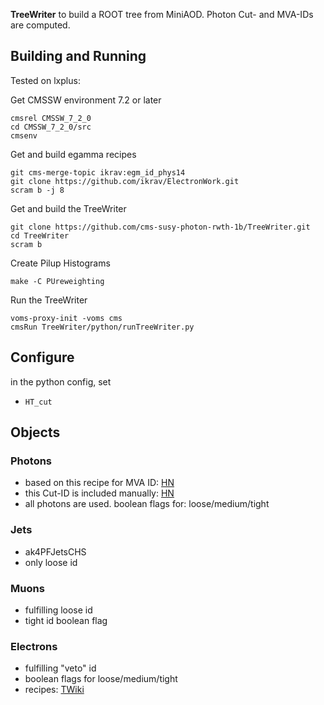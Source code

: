 **TreeWriter** to build a ROOT tree from MiniAOD. Photon Cut- and MVA-IDs are computed.

## Building and Running ##
Tested on lxplus:

Get CMSSW environment 7.2 or later

```
cmsrel CMSSW_7_2_0
cd CMSSW_7_2_0/src
cmsenv
```
Get and build egamma recipes

```
git cms-merge-topic ikrav:egm_id_phys14
git clone https://github.com/ikrav/ElectronWork.git
scram b -j 8
```
Get and build the TreeWriter

```
git clone https://github.com/cms-susy-photon-rwth-1b/TreeWriter.git
cd TreeWriter
scram b
```
Create Pilup Histograms

```
make -C PUreweighting
```
Run the TreeWriter

```
voms-proxy-init -voms cms
cmsRun TreeWriter/python/runTreeWriter.py
```

## Configure ##
in the python config, set
- `HT_cut`

## Objects ##
### Photons ###
- based on this recipe for MVA ID: [HN](https://hypernews.cern.ch/HyperNews/CMS/get/egamma/1552.html)
- this Cut-ID is included manually: [HN](https://hypernews.cern.ch/HyperNews/CMS/get/egamma/1541.html)
- all photons are used. boolean flags for: loose/medium/tight

### Jets ###
- ak4PFJetsCHS
- only loose id

### Muons ###
- fulfilling loose id
- tight id boolean flag

### Electrons ###
- fulfilling "veto" id
- boolean flags for loose/medium/tight
- recipes: [TWiki](https://twiki.cern.ch/twiki/bin/view/CMS/CutBasedElectronIdentificationRun2#Recipe_for_regular_users_for_min)
